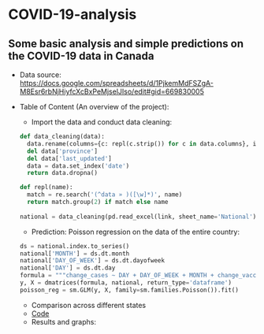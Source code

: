 # COVID-19-analysis

## Some basic analysis and simple predictions on the COVID-19 data in Canada
- Data source: https://docs.google.com/spreadsheets/d/1PjkemMdFSZgA-M8Esr6rbNjHiyfcXcBxPeMjselJIso/edit#gid=669830005
- Table of Content (An overview of the project):
  - Import the data and conduct data cleaning:
  ```python
  def data_cleaning(data):
    data.rename(columns={c: repl(c.strip()) for c in data.columns}, inplace=True)
    del data['province']
    del data['last_updated']
    data = data.set_index('date')
    return data.dropna()
  
  def repl(name):
    match = re.search('(^data » )([\w]*)', name)
    return match.group(2) if match else name
    
  national = data_cleaning(pd.read_excel(link, sheet_name='National'))
  ```
  
  - Prediction: Poisson regression on the data of the entire country:
  
  ```python
  ds = national.index.to_series()
  national['MONTH'] = ds.dt.month
  national['DAY_OF_WEEK'] = ds.dt.dayofweek
  national['DAY'] = ds.dt.day
  formula = """change_cases ~ DAY + DAY_OF_WEEK + MONTH + change_vaccinated + change_tests"""
  y, X = dmatrices(formula, national, return_type='dataframe')
  poisson_reg = sm.GLM(y, X, family=sm.families.Poisson()).fit()
  ```
  
  - Comparison across different states
  - [Code](COVID-19-analysis/covid-19_ca.py)
  - Results and graphs:
   
